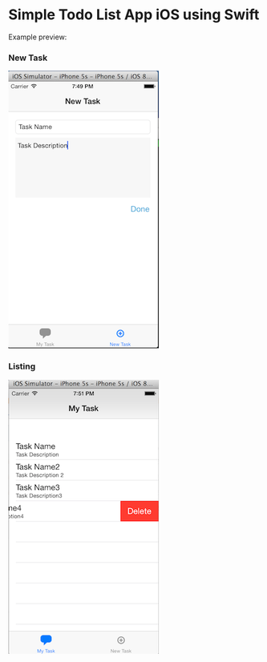 Simple Todo List App iOS using Swift
===================================

Example preview:

### New Task

![](https://github.com/rifki/SimpleTodoListApp/raw/master/new_task.png)

### Listing

![](https://github.com/rifki/SimpleTodoListApp/raw/master/task_list.png)

